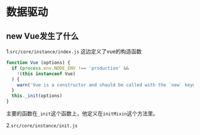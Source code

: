 # 数据驱动
## new Vue发生了什么

1.`src/core/instance/index.js`
这边定义了vue的构造函数

``` javascript
function Vue (options) {
  if (process.env.NODE_ENV !== 'production' &&
    !(this instanceof Vue)
  ) {
    warn('Vue is a constructor and should be called with the `new` keyword')
  }
  this._init(options)
}
```
主要的函数在`_init`这个函数上，他定义在`initMixin`这个方法里。

2.`src/core/instance/init.js`


``` javascript

```


``` javascript

```


``` javascript

```


``` javascript

```